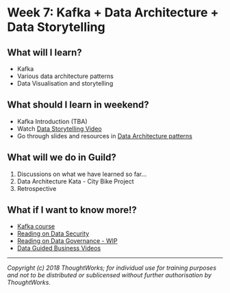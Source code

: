 # Week 7: Kafka + Data Architecture + Data Storytelling

## What will I learn?
* Kafka
* Various data architecture patterns
* Data Visualisation and storytelling

## What should I learn in weekend?
* Kafka Introduction (TBA) 
* Watch [Data Storytelling Video](https://thoughtworks.zoom.us/recording/play/FaiWtOK6xHTtJDBRfIgOuGcdP2lImB6fY1gyKyrGeC2h5d5Tj4Vvp69U3iIIZLg_)
* Go through slides and resources in [Data Architecture patterns](https://docs.google.com/presentation/d/13Y5d72hor8CskHkjLtOxcj2s-TkLBRbtih5cP_s5y_0/edit#slide=id.g354a0b4b07_0_0)

## What will we do in Guild?
1. Discussions on what we have learned so far...
2. Data Architecture Kata - City Bike Project
3. Retrospective

## What if I want to know more!?
* [Kafka course](https://www.udemy.com/apache-kafka/)
* [Reading on Data Security](https://docs.google.com/presentation/d/1zwWx20xumCpEWajK_SEd6Tj3p8OGP9zHGf7yXQrnxDk/edit#slide=id.g1c9ca5108_1270)
* [Reading on Data Governance - WIP](https://docs.google.com/document/d/18wU-2qlnnpBL7CyITwRGx3YmYovythOf9VGpocPSxsc/edit#heading=h.gc642witv0uv)
* [Data Guided Business Videos](https://www.thoughtworks.com/live-series-au/content#data-guided)

---

*Copyright (c) 2018 ThoughtWorks; for individual use for training purposes and not to be distributed or sublicensed without further authorisation by ThoughtWorks.*

